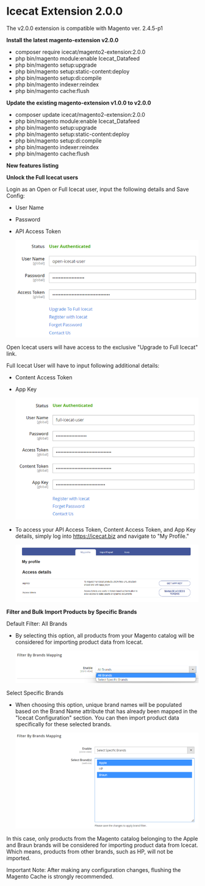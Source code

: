 # Icecat Extension 2.0.0

The v2.0.0 extension is compatible with Magento ver. 2.4.5-p1

**Install the latest magento-extension v2.0.0**

- composer require icecat/magento2-extension:2.0.0
- php bin/magento module:enable Icecat_Datafeed
- php bin/magento setup:upgrade
- php bin/magento setup:static-content:deploy
- php bin/magento setup:di:compile
- php bin/magento indexer:reindex
- php bin/magento cache:flush

**Update the existing magento-extension v1.0.0 to v2.0.0**

- composer update icecat/magento2-extension:2.0.0
- php bin/magento module:enable Icecat_Datafeed
- php bin/magento setup:upgrade
- php bin/magento setup:static-content:deploy
- php bin/magento setup:di:compile
- php bin/magento indexer:reindex
- php bin/magento cache:flush

**New features listing**

**Unlock the Full Icecat users**

Login as an Open or Full Icecat user, input the following details and Save Config:
- User Name
- Password
- API Access Token

    ![img1](./images/image33.png)

Open Icecat users will have access to the exclusive "Upgrade to Full Icecat" link. 

Full Icecat User will have to input following additional details:

- Content Access Token 
- App Key

    ![img1](./images/image34.png)

- To access your API Access Token, Content Access Token, and App Key details, simply log into https://icecat.biz and navigate to "My Profile." 

    ![img1](./images/image35.png)

**Filter and Bulk Import Products by Specific Brands**

Default Filter: All Brands

- By selecting this option, all products from your Magento catalog will be considered for importing product data from Icecat.

    ![img1](./images/image36.png)

Select Specific Brands

- When choosing this option, unique brand names will be populated based on the Brand Name attribute that has already been mapped in the "Icecat Configuration" section. You can then import product data specifically for these selected brands.

    ![img1](./images/image37.png)

In this case, only products from the Magento catalog belonging to the Apple and Braun brands will be considered for importing product data from Icecat. Which means, products from other brands, such as HP, will not be imported.

Important Note: After making any configuration changes, flushing the Magento Cache is strongly recommended. 
